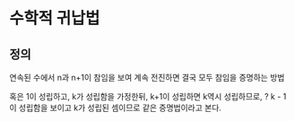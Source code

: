 # 수학적 귀납법

## 정의
연속된 수에서 n과 n+1이 참임을 보여 계속 전진하면 결국 모두 참임을 증명하는 방법

혹은
1이 성립하고, k가 성립함을 가정한뒤, k+1이 성립하면 k역시 성립하므로, 
  ? k - 1 이 성립함을 보이고 k가 성립된 셈이므로
같은 증명법이라고 본다.

